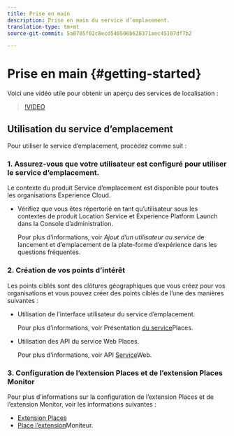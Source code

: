 ```yaml
---
title: Prise en main
description: Prise en main du service d’emplacement.
translation-type: tm+mt
source-git-commit: 5a0705f02c8ecd540506b628371aec45107df7b2

---
```



# Prise en main {#getting-started}

Voici une vidéo utile pour obtenir un aperçu des services de localisation :

>[!VIDEO](https://www.youtube.com/watch?v=aV6i_ayxWCw)

## Utilisation du service d’emplacement

Pour utiliser le service d’emplacement, procédez comme suit :

### 1. Assurez-vous que votre utilisateur est configuré pour utiliser le service d’emplacement.

Le contexte du produit Service d’emplacement est disponible pour toutes les organisations Experience Cloud.

* Vérifiez que vous êtes répertorié en tant qu’utilisateur sous les contextes de produit Location Service et Experience Platform Launch dans la Console d’administration.

   Pour plus d’informations, voir *Ajout d’un utilisateur au service* de lancement et d’emplacement de la plate-forme d’expérience dans les questions [](/help/places-gain-access.md)fréquentes.


### 2. Création de vos points d’intérêt

Les points ciblés sont des clôtures géographiques que vous créez pour vos organisations et vous pouvez créer des points ciblés de l’une des manières suivantes :

* Utilisation de l’interface utilisateur du service d’emplacement.

   Pour plus d’informations, voir Présentation [du service](/help/poi-mgmt-ui/places-services-overview.md)Places.

* Utilisation des API du service Web Places.

   Pour plus d’informations, voir API [Service](/help/web-service-api/places-web-services.md)Web.


### 3. Configuration de l’extension Places et de l’extension Places Monitor

Pour plus d’informations sur la configuration de l’extension Places et de l’extension Monitor, voir les informations suivantes :

* [Extension Places](/help/places-ext-aep-sdks/places-extension/places-extension.md)
* [Place l’extension](/help/places-ext-aep-sdks/places-monitor-extension/places-monitor-extension.md)Moniteur.
